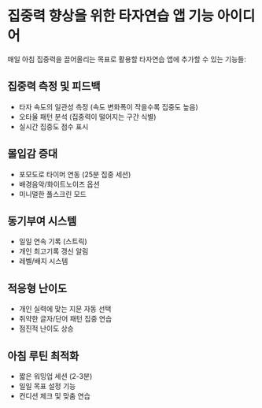 # 집중력 향상을 위한 타자연습 앱 기능 아이디어

매일 아침 집중력을 끌어올리는 목표로 활용할 타자연습 앱에 추가할 수 있는 기능들:

## 집중력 측정 및 피드백
- 타자 속도의 일관성 측정 (속도 변화폭이 작을수록 집중도 높음)
- 오타율 패턴 분석 (집중력이 떨어지는 구간 식별)
- 실시간 집중도 점수 표시

## 몰입감 증대
- 포모도로 타이머 연동 (25분 집중 세션)
- 배경음악/화이트노이즈 옵션
- 미니멀한 풀스크린 모드

## 동기부여 시스템
- 일일 연속 기록 (스트릭)
- 개인 최고기록 갱신 알림
- 레벨/배지 시스템

## 적응형 난이도
- 개인 실력에 맞는 지문 자동 선택
- 취약한 글자/단어 패턴 집중 연습
- 점진적 난이도 상승

## 아침 루틴 최적화
- 짧은 워밍업 세션 (2-3분)
- 일일 목표 설정 기능
- 컨디션 체크 및 맞춤 연습